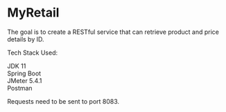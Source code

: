 # MyRetail


The goal is to create a RESTful service that can retrieve product and price details by ID. 

Tech Stack Used: 

JDK 11  
Spring Boot  
JMeter 5.4.1  
Postman  

Requests need to be sent to port 8083. 




